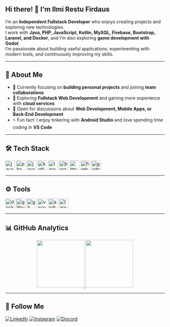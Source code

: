 ## Hi there! 👋 I'm Ilmi Restu Firdaus

I’m an **Independent Fullstack Developer** who enjoys creating projects and exploring new technologies.  
I work with **Java, PHP, JavaScript, Kotlin, MySQL, Firebase, Bootstrap, Laravel, and Docker**, and I’m also exploring **game development with Godot**.  
I’m passionate about building useful applications, experimenting with modern tools, and continuously improving my skills.

---

## 🌟 About Me
* 🔭 Currently focusing on **building personal projects** and joining **team collaborations**
* 🌱 Exploring **Fullstack Web Development** and gaining more experience with **cloud services**
* 💬 Open for discussions about **Web Development, Mobile Apps, or Back-End Development**
* ⚡ Fun fact: I enjoy tinkering with **Android Studio** and love spending time coding in **VS Code**

---
## 🛠️ Tech Stack

<p align="left">  
  <img src="https://cdn.jsdelivr.net/gh/devicons/devicon/icons/java/java-original.svg" alt="java" width="30" height="30"/>  
  <img src="https://cdn.jsdelivr.net/gh/devicons/devicon/icons/php/php-original.svg" alt="php" width="30" height="30"/>  
  <img src="https://cdn.jsdelivr.net/gh/devicons/devicon/icons/javascript/javascript-original.svg" alt="javascript" width="30" height="30"/>  
  <img src="https://cdn.jsdelivr.net/gh/devicons/devicon/icons/kotlin/kotlin-original.svg" alt="kotlin" width="30" height="30"/>  
  <img src="https://cdn.worldvectorlogo.com/logos/laravel-2.svg" alt="laravel" width="30" height="30"/>  
  <img src="https://cdn.jsdelivr.net/gh/devicons/devicon/icons/bootstrap/bootstrap-original.svg" alt="bootstrap" width="30" height="30"/>  
  <img src="https://cdn.jsdelivr.net/gh/devicons/devicon/icons/mysql/mysql-original.svg" alt="mysql" width="30" height="30"/>  
  <img src="https://cdn.jsdelivr.net/gh/devicons/devicon/icons/firebase/firebase-plain.svg" alt="firebase" width="30" height="30"/>  
  <img src="https://cdn.jsdelivr.net/gh/devicons/devicon/icons/godot/godot-original.svg" alt="godot" width="30" height="30"/>  
</p>  

---

## ⚙️ Tools

<p align="left">  
  <img src="https://cdn.jsdelivr.net/gh/devicons/devicon/icons/docker/docker-original.svg" alt="docker" width="30" height="30"/>  
  <img src="https://cdn.jsdelivr.net/gh/devicons/devicon/icons/github/github-original.svg" alt="github" width="30" height="30"/>  
  <img src="https://cdn.jsdelivr.net/gh/devicons/devicon/icons/git/git-original.svg" alt="git" width="30" height="30"/>  
  <img src="https://cdn.jsdelivr.net/gh/devicons/devicon/icons/vscode/vscode-original.svg" alt="vscode" width="30" height="30"/>  
  <img src="https://cdn.jsdelivr.net/gh/devicons/devicon/icons/androidstudio/androidstudio-original.svg" alt="android studio" width="30" height="30"/>  
  <img src="https://cdn.worldvectorlogo.com/logos/laragon.svg" alt="laragon" width="30" height="30"/>  
</p>  

---

## 📊 GitHub Analytics  
<p align="center">
<a href="https://https://github.com/Ilmi-Restu-Firdaus">
  <img height="150em" src="https://github-readme-stats-eight-theta.vercel.app/api?username=Ilmi-Restu-Firdaus&show_icons=true&theme=algolia&include_all_commits=true&count_private=true"/>
  <img height="150em" src="https://github-readme-stats-eight-theta.vercel.app/api/top-langs/?username=Ilmi-Restu-Firdaus&layout=compact&langs_count=8&theme=algolia"/>
</a>
</p>

---

## 🔗 Follow Me

[![LinkedIn](https://img.shields.io/badge/LinkedIn-Connect-blue?style=for-the-badge&logo=linkedin)](https://www.linkedin.com/in/ilmi-restu-firdaus-563836317/)
[![Instagram](https://img.shields.io/badge/Instagram-Follow-E4405F?style=for-the-badge&logo=instagram&logoColor=white)](https://www.instagram.com/ilmi_rf/?hl=id)
[![Discord](https://img.shields.io/badge/Discord-Join-5865F2?style=for-the-badge&logo=discord&logoColor=white)](https://discord.com/channels/@miraeff)

